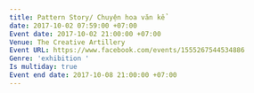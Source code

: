 ```yaml
---
title: Pattern Story/ Chuyện hoa văn kể
date: 2017-10-02 07:59:00 +07:00
Event date: 2017-10-02 21:00:00 +07:00
Venue: The Creative Artillery
Event URL: https://www.facebook.com/events/1555267544534886
Genre: 'exhibition '
Is multiday: true
Event end date: 2017-10-08 21:00:00 +07:00
---
```


